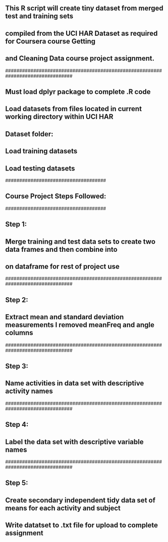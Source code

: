 ## This R script will create tiny dataset from merged test and training sets
## compiled from the UCI HAR Dataset as required for Coursera course Getting 
## and Cleaning Data course project assignment.
################################################################################
## Must load dplyr package to complete .R code
## Load datasets from files located in current working directory within UCI HAR
## Dataset folder:
## Load training datasets
## Load testing datasets
####################################
## Course Project Steps Followed: ##
####################################
## Step 1: 
## Merge training and test data sets to create two data frames and then combine into 
## on dataframe for rest of project use
################################################################################
## Step 2: 
## Extract mean and standard deviation measurements I removed meanFreq and angle columns
################################################################################
## Step 3: 
## Name activities in data set with descriptive activity names
################################################################################
## Step 4: 
## Label the data set with descriptive variable names
################################################################################
## Step 5: 
## Create secondary independent tidy data set of means for each activity and subject
## Write datatset to .txt file for upload to complete assignment